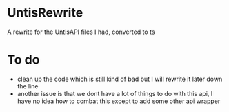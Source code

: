 # UntisRewrite
A rewrite for the UntisAPI files I had, converted to ts

# To do
* clean up the code which is still kind of bad but I will rewrite it later down the line
* another issue is that we dont have a lot of things to do with this api, I have no idea how to combat this except to add some other api wrapper
